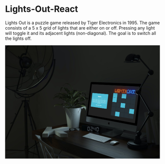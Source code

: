 # Lights-Out-React
Lights Out is a puzzle game released by Tiger Electronics in 1995. The game consists of a 5 x 5 grid of lights that are either on or off. Pressing any light will toggle it and its adjacent lights (non-diagonal). The goal is to switch all the lights off.

<img src="mockup.jpg" width="800">
